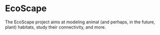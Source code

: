 # EcoScape

The EcoScape project aims at modeling animal (and perhaps, in the future, plant) habitats, study their connectivity, and more. 

